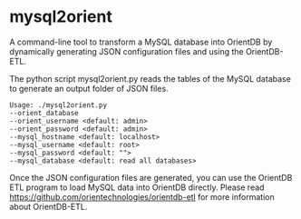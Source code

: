 # mysql2orient
A command-line tool to transform a MySQL database into OrientDB by dynamically generating JSON configuration files and using the OrientDB-ETL.

The python script mysql2orient.py reads the tables of the MySQL database to generate an output folder of JSON files.

    Usage: ./mysql2orient.py
    --orient_database
    --orient_username <default: admin>
    --orient_password <default: admin>
    --mysql_hostname <default: localhost>
    --mysql_username <default: root>
    --mysql_password <default: "">
    --mysql_database <default: read all databases>

Once the JSON configuration files are generated, you can use the OrientDB ETL program to load MySQL data into OrientDB directly. Please read https://github.com/orientechnologies/orientdb-etl for more information about OrientDB-ETL.
